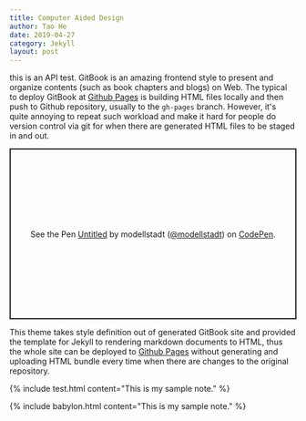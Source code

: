 ```yaml
---
title: Computer Aided Design
author: Tao He
date: 2019-04-27
category: Jekyll
layout: post
---
```


this is an API test.
GitBook is an amazing frontend style to present and organize contents (such as book chapters
and blogs) on Web. The typical to deploy GitBook at [Github Pages][1]
is building HTML files locally and then push to Github repository, usually to the `gh-pages`
branch. However, it's quite annoying to repeat such workload and make it hard for people do
version control via git for when there are generated HTML files to be staged in and out.

<p class="codepen" data-height="300" data-show-tab-bar="no" data-default-tab="result" data-slug-hash="XWaWZja" data-user="modellstadt" style="height: 300px; box-sizing: border-box; display: flex; align-items: center; justify-content: center; border: 2px solid; margin: 1em 0; padding: 1em;">
  <span>See the Pen <a href="https://codepen.io/modellstadt/pen/XWaWZja">
  Untitled</a> by modellstadt (<a href="https://codepen.io/modellstadt">@modellstadt</a>)
  on <a href="https://codepen.io">CodePen</a>.</span>
</p>
<script async src="https://cpwebassets.codepen.io/assets/embed/ei.js"></script>

This theme takes style definition out of generated GitBook site and provided the template
for Jekyll to rendering markdown documents to HTML, thus the whole site can be deployed
to [Github Pages][1] without generating and uploading HTML bundle every time when there are
changes to the original repository.

[1]: https://pages.github.com


{% include test.html content="This is my sample note." %}

{% include babylon.html content="This is my sample note." %}

